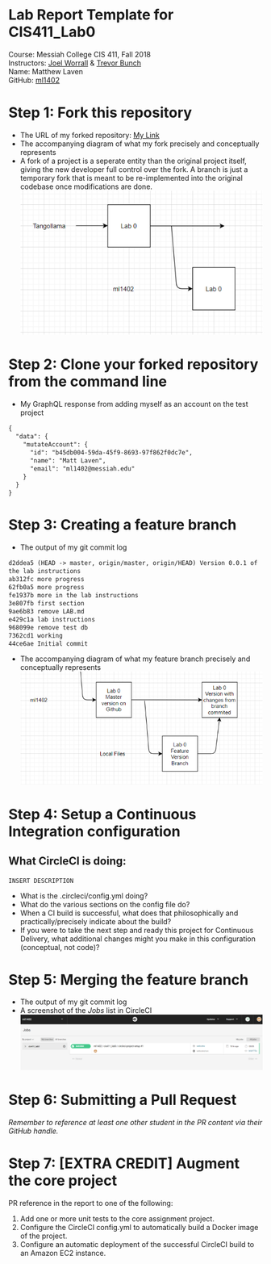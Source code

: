 # Lab Report Template for CIS411_Lab0
Course: Messiah College CIS 411, Fall 2018<br/>
Instructors: [Joel Worrall](https://github.com/tangollama) & [Trevor Bunch](https://github.com/trevordbunch)<br/>
Name: Matthew Laven<br/>
GitHub: [ml1402](https://github.com/YOUR_HANDLE)<br/>

# Step 1: Fork this repository
- The URL of my forked repository: 
[My Link](https://github.com/ml1402/cis411_lab0)
- The accompanying diagram of what my fork precisely and conceptually represents
- A fork of a project is a seperate entity than the original project itself, giving the new developer full control over the fork. A branch is just a temporary fork that is meant to be re-implemented into the original codebase once modifications are done. 
![Fork Diagram](StepOneDiagram.png)

# Step 2: Clone your forked repository from the command line
- My GraphQL response from adding myself as an account on the test project
```
{
  "data": {
    "mutateAccount": {
      "id": "b45db004-59da-45f9-8693-97f862f0dc7e",
      "name": "Matt Laven",
      "email": "ml1402@messiah.edu"
    }
  }
}

```

# Step 3: Creating a feature branch
- The output of my git commit log
```
d2ddea5 (HEAD -> master, origin/master, origin/HEAD) Version 0.0.1 of the lab instructions
ab312fc more progress
62fb0a5 more progress
fe1937b more in the lab instructions
3e807fb first section
9ae6b83 remove LAB.md
e429c1a lab instructions
968099e remove test db
7362cd1 working
44ce6ae Initial commit
```
- The accompanying diagram of what my feature branch precisely and conceptually represents
![Diagram of a Branch of the Lab](StepThreeDiagram.png)

# Step 4: Setup a Continuous Integration configuration
## What CircleCI is doing:
```
INSERT DESCRIPTION
```
- What is the .circleci/config.yml doing?
- What do the various sections on the config file do?
- When a CI build is successful, what does that philosophically and practically/precisely indicate about the build?
- If you were to take the next step and ready this project for Continuous Delivery, what additional changes might you make in this configuration (conceptual, not code)?

# Step 5: Merging the feature branch
* The output of my git commit log
* A screenshot of the _Jobs_ list in CircleCI
![CircleCI is functioning](CircleCI.png)

# Step 6: Submitting a Pull Request
_Remember to reference at least one other student in the PR content via their GitHub handle._

# Step 7: [EXTRA CREDIT] Augment the core project
PR reference in the report to one of the following:
1. Add one or more unit tests to the core assignment project. 
2. Configure the CircleCI config.yml to automatically build a Docker image of the project.
3. Configure an automatic deployment of the successful CircleCI build to an Amazon EC2 instance.
